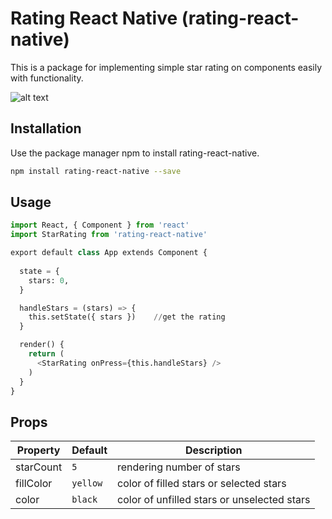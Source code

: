 # Rating React Native (rating-react-native)

This is a package for implementing simple star rating on components easily with functionality.

![alt text](https://imgur.com/A2RQSya.gif)

## Installation

Use the package manager npm to install rating-react-native.

```bash
npm install rating-react-native --save
```

## Usage

```python
import React, { Component } from 'react'
import StarRating from 'rating-react-native'

export default class App extends Component {
  
  state = {
    stars: 0,
  }

  handleStars = (stars) => {
    this.setState({ stars })    //get the rating
  }

  render() {
    return (
      <StarRating onPress={this.handleStars} />
    )
  }
}
```

## Props

| Property | Default | Description |
| --- | --- | --- |
| starCount | `5` | rendering number of stars |
| fillColor | `yellow` | color of filled stars or selected stars |
| color | `black` | color of unfilled stars or unselected stars |
